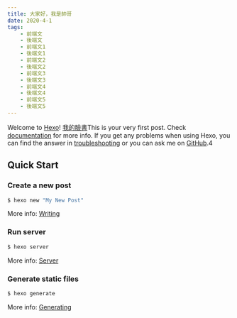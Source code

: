 ```yaml
---
title: 大家好，我是帥哥
date: 2020-4-1
tags: 
    - 前端文 
    - 後端文
    - 前端文1 
    - 後端文1
    - 前端文2
    - 後端文2
    - 前端文3 
    - 後端文3
    - 前端文4 
    - 後端文4
    - 前端文5 
    - 後端文5
---
```

Welcome to [Hexo](https://hexo.io/)! [我的臉書](https://www.facebook.com/profile.php?id=100003129858969)This is your very first post. Check [documentation](https://hexo.io/docs/) for more info. If you get any problems when using Hexo, you can find the answer in [troubleshooting](https://hexo.io/docs/troubleshooting.html) or you can ask me on [GitHub](https://github.com/hexojs/hexo/issues).4
<!-- more -->

## Quick Start

### Create a new post

``` bash
$ hexo new "My New Post"
```

More info: [Writing](https://hexo.io/docs/writing.html)

### Run server

``` bash
$ hexo server
```

More info: [Server](https://hexo.io/docs/server.html)

### Generate static files

``` bash
$ hexo generate
```

More info: [Generating](https://hexo.io/docs/generating.html)


